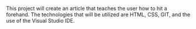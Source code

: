 This project will create an article that teaches the user how to hit a forehand.
The technologies that will be utilized are HTML, CSS, GIT, and the use of the
Visual Studio IDE.